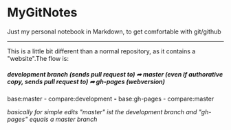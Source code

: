 # MyGitNotes
Just my personal notebook in Markdown, to get comfortable with git/github

----

This is a little bit different than a normal repository, as it contains a "website".The flow is:

##### development branch (sends pull request to) **➦** master (even if authorative copy, sends pull request to) **➦** gh-pages (webversion)
base:master - compare:development **-** base:gh-pages - compare:master

*basically for simple edits "master" ist the development branch and "gh-pages" equals a master branch*
